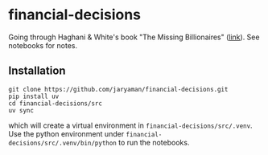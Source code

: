# financial-decisions

Going through Haghani & White's book "The Missing Billionaires" ([link](https://www.amazon.co.uk/Missing-Billionaires-Better-Financial-Decisions/dp/1119747910)). See notebooks for notes.

## Installation

```
git clone https://github.com/jaryaman/financial-decisions.git
pip install uv
cd financial-decisions/src
uv sync
```

which will create a virtual environment in `financial-decisions/src/.venv`. Use the python environment under `financial-decisions/src/.venv/bin/python` to run the notebooks.